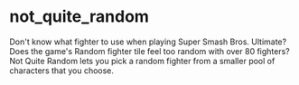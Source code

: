 # not_quite_random
Don't know what fighter to use when playing Super Smash Bros. Ultimate?
Does the game's Random fighter tile feel too random with over 80 fighters?
Not Quite Random lets you pick a random fighter from a smaller pool of characters that you choose.
